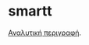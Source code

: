 # smartt


[Αναλυτική περιγραφή](https://github.com/tsadimas/smartt/blob/master/smartt%20%CE%A0%CE%B1%CF%81%CE%B5%CF%87%CF%8C%CE%BC%CE%B5%CE%BD%CE%B7%20%CE%9B%CE%B5%CE%B9%CF%84%CE%BF%CF%85%CF%81%CE%B3%CE%B9%CE%BA%CF%8C%CF%84%CE%B7%CF%84%CE%B1.pdf).
 
